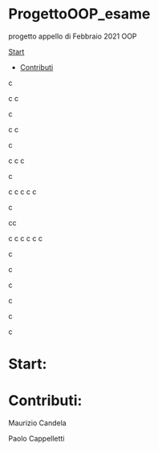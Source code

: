# ProgettoOOP_esame
progetto appello di Febbraio 2021 OOP

[Start](#start)

- [Contributi](#contributi)

c


c
c


c

c
c


c


c
c
c


c


c
c
c
c
c

c


cc

c
c
c
c
c
c

c

c

c

c

c

c

# Start:


# Contributi:
Maurizio Candela

Paolo Cappelletti
